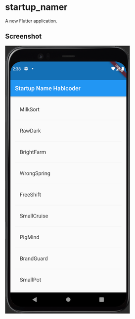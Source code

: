 # startup_namer

A new Flutter application.

## Screenshot

![alt text](https://github.com/habistar/Startup_name_Generator_Flutter/blob/main/Screenshot_16.png?raw=true)

